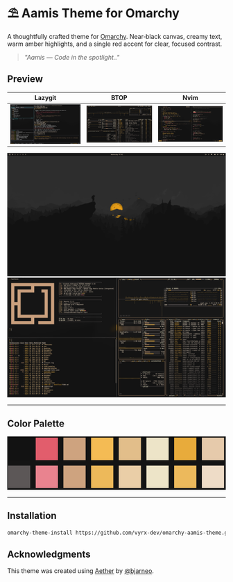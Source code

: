 # ⛱ Aamis Theme for Omarchy

A thoughtfully crafted theme for [Omarchy](https://omarchy.org).
Near‑black canvas, creamy text, warm amber highlights, and a single red accent for clear, focused contrast.

> *"Aamis —  Code in the spotlight.."*
>
## Preview

| Lazygit |  BTOP   | Nvim     |
|:---:|:---:|:---:|
| ![Lazygit](assets/lazygit.png) | ![Btop](assets/btop.png) | ![Neovim](assets/neovim.png) |

![Omarchy homescreen setup](./assets/homescreen.png)
![Omarchy btop](./assets/setup.png)

---

## Color Palette

![Aamis Color Palette](./assets/pallete.png)

---

## Installation

```bash
omarchy-theme-install https://github.com/vyrx-dev/omarchy-aamis-theme.git
```

## Acknowledgments

This theme was created using [Aether](https://github.com/bjarneo/aether) by [@bjarneo](https://github.com/bjarneo).
